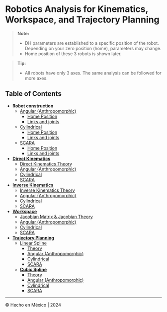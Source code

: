 # Robotics Analysis for Kinematics, Workspace, and Trajectory Planning

> **Note:**
> - DH parameters are established to a specific position of the robot. Depending on your zero position (home), parameters may change.
> - Home position of these 3 robots is shown later.

> **Tip:**
> - All robots have only 3 axes. The same analysis can be followed for more axes.

## Table of Contents
- **Robot construction**
  - [Angular (Anthropomorphic)](#angular-anthropomorphic)
    - [Home Position](#Home-Angular)
    - [Links and joints](#LinksJointsA)
  - [Cylindrical](#cylindrical)
    - [Home Position](#Home-Cylindrical)
    - [Links and joints](#LinksJointsC)
  - [SCARA](#scara)
    - [Home Position](#Home-SCARA)
    - [Links and joints](#LinksJointsS)
- **[Direct Kinematics](#direct-kinematics)**
  - [Direct Kinematics Theory](#direct-kinematics-theory)
  - [Angular (Anthropomorphic)](#angular-anthropomorphic)
  - [Cylindrical](#cylindrical)
  - [SCARA](#scara)
- **[Inverse Kinematics](#inverse-kinematics)**
  - [Inverse Kinematics Theory](#inverse-kinematics-theory)
  - [Angular (Anthropomorphic)](#angular-anthropomorphic-1)
  - [Cylindrical](#cylindrical-1)
  - [SCARA](#scara-1)
- **[Workspace](#workspace)**
  - [Jacobian Matrix & Jacobian Theory](#jacobian-matrix--jacobian-theory)
  - [Angular (Anthropomorphic)](#angular-anthropomorphic-2)
  - [Cylindrical](#cylindrical-2)
  - [SCARA](#scara-2)
- **[Trajectory Planning](#trajectory-planning)**
  - [Linear Spline](#linear-spline)
    - [Theory](#theory)
    - [Angular (Anthropomorphic)](#angular-anthropomorphic-3)
    - [Cylindrical](#cylindrical-3)
    - [SCARA](#scara-3)
  - **[Cubic Spline](#cubic-spline)**
    - [Theory](#theory-1)
    - [Angular (Anthropomorphic)](#angular-anthropomorphic-4)
    - [Cylindrical](#cylindrical-4)
    - [SCARA](#scara-4)

---

© Hecho en México | 2024
